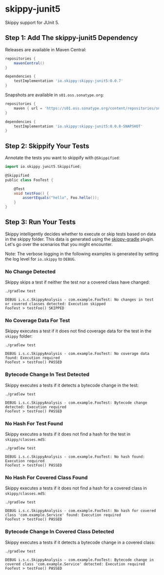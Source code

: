 # skippy-junit5

Skippy support for JUnit 5.

## Step 1: Add The skippy-junit5 Dependency

Releases are available in Maven Central:
```groovy
repositories {
    mavenCentral()
}

dependencies {
    testImplementation 'io.skippy:skippy-junit5:0.0.7'
}
```

Snapshots are available in `s01.oss.sonatype.org`:
```groovy
repositories {
    maven { url = 'https://s01.oss.sonatype.org/content/repositories/snapshots/' }
}

dependencies {
    testImplementation 'io.skippy:skippy-junit5:0.0.8-SNAPSHOT'
}
```

## Step 2: Skippify Your Tests
Annotate the tests you want to skippify with `@Skippified`:
```groovy
import io.skippy.junit5.Skippified;

@Skippified
public class FooTest {

    @Test
    void testFoo() {
        assertEquals("hello", Foo.hello());
    }
}
```


## Step 3: Run Your Tests

Skippy intelligently decides whether to execute or skip tests based on data in the skippy folder.
This data is generated using the [skippy-gradle](../skippy-gradle/README.md) plugin. 
Let's go over the scenarios that you might encounter.

Note: The verbose logging in the following examples is generated by setting the
log level for `io.skippy` to `DEBUG`.

### No Change Detected

Skippy skips a test if neither the test nor a covered class have changed:
```
./gradlew test

DEBUG i.s.c.SkippyAnalysis - com.example.FooTest: No changes in test or covered classes detected: Execution skipped
FooTest > testFoo() SKIPPED
```

### No Coverage Data For Test

Skippy executes a test if it does not find coverage data for the test in the `skippy` folder:
```
./gradlew test

DEBUG i.s.c.SkippyAnalysis - com.example.FooTest: No coverage data found: Execution required
FooTest > testFoo() PASSED
```

### Bytecode Change In Test Detected

Skippy executes a tests if it detects a bytecode change in the test:
```
./gradlew test

DEBUG i.s.c.SkippyAnalysis - com.example.FooTest: Bytecode change detected: Execution required
FooTest > testFoo() PASSED
```

### No Hash For Test Found

Skippy executes a tests if it does not find a hash for the test in `skippy/classes.md5`:
```
./gradlew test

DEBUG i.s.c.SkippyAnalysis - com.example.FooTest: No hash found: Execution required
FooTest > testFoo() PASSED
```

### No Hash For Covered Class Found

Skippy executes a tests if it does not find a hash for a covered class in `skippy/classes.md5`:
```
./gradlew test

DEBUG i.s.c.SkippyAnalysis - com.example.FooTest: No hash for covered class 'com.example.Service' found: Execution required
FooTest > testFoo() PASSED
```

### Bytecode Change In Covered Class Detected

Skippy executes a tests if it detects a bytecode change in a covered class:
```
./gradlew test

DEBUG i.s.c.SkippyAnalysis - com.example.FooTest: Bytecode change in covered class 'com.example.Service' detected: Execution required
FooTest > testFoo() PASSED
```

